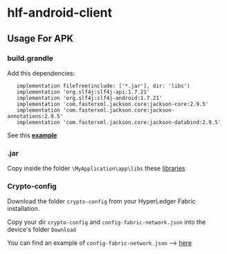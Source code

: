 # hlf-android-client

## Usage For APK

### build.grandle 

Add this dependencies: <br>

 ```
    implementation fileTree(include: ['*.jar'], dir: 'libs')
    implementation 'org.slf4j:slf4j-api:1.7.21'
    implementation 'org.slf4j:slf4j-android:1.7.21'
    implementation 'com.fasterxml.jackson.core:jackson-core:2.9.5'
    implementation 'com.fasterxml.jackson.core:jackson-annotations:2.9.5'
    implementation 'com.fasterxml.jackson.core:jackson-databind:2.9.5'
```

See this [**example**](https://github.com/ascatox/hlf-android-client/blob/master/MyApplication/app/build.gradle)

### .jar
Copy inside the folder  `\MyApplication\app\libs`  these [libraries](https://github.com/ascatox/hlf-android-client/tree/master/MyApplication/app/libs)


### Crypto-config

Download the folder `crypto-config` from your HyperLedger Fabric installation. <br>

Copy your dir `crypto-config` and `config-fabric-network.json` into the device's folder `Download` </br>

You can find an example of `config-fabric-network.json` --> [here](https://github.com/ascatox/hlf-android-client/blob/master/config-fabric-network.json)




